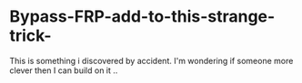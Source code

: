 # Bypass-FRP-add-to-this-strange-trick-
This is something i discovered by accident. I'm wondering if someone more clever then I can build on it ..
